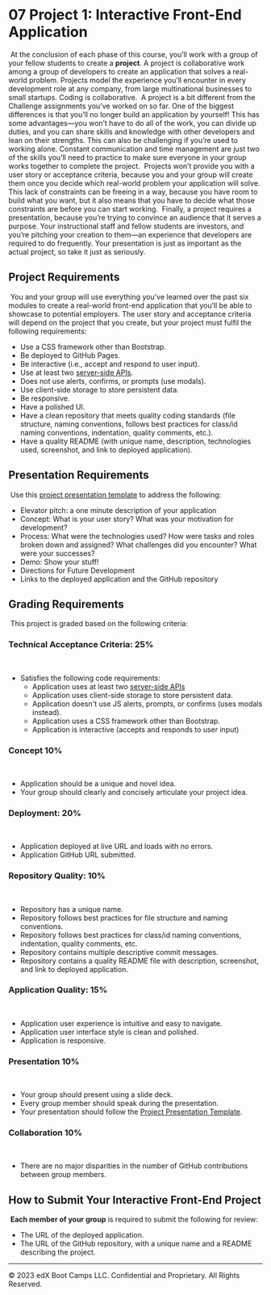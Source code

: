 # 07 Project 1: Interactive Front-End Application
​
At the conclusion of each phase of this course, you’ll work with a group of your fellow students to create a **project**. A project is collaborative work among a group of developers to create an application that solves a real-world problem. Projects model the experience you’ll encounter in every development role at any company, from large multinational businesses to small startups. Coding is collaborative.
​
A project is a bit different from the Challenge assignments you’ve worked on so far. One of the biggest differences is that you’ll no longer build an application by yourself! This has some advantages&mdash;you won’t have to do all of the work, you can divide up duties, and you can share skills and knowledge with other developers and lean on their strengths. This can also be challenging if you’re used to working alone. Constant communication and time management are just two of the skills you’ll need to practice to make sure everyone in your group works together to complete the project. 
​
Projects won’t provide you with a user story or acceptance criteria, because you and your group will create them once you decide which real-world problem your application will solve. This lack of constraints can be freeing in a way, because you have room to build what you want, but it also means that you have to decide what those constraints are before you can start working.
​
Finally, a project requires a presentation, because you’re trying to convince an audience that it serves a purpose. Your instructional staff and fellow students are investors, and you’re pitching your creation to them&mdash;an experience that developers are required to do frequently. Your presentation is just as important as the actual project, so take it just as seriously.
​
## Project Requirements
​
You and your group will use everything you’ve learned over the past six modules to create a real-world front-end application that you’ll be able to showcase to potential employers. The user story and acceptance criteria will depend on the project that you create, but your project must fulfil the following requirements:
​
* Use a CSS framework other than Bootstrap.
​
* Be deployed to GitHub Pages.
​
* Be interactive (i.e., accept and respond to user input).
​
* Use at least two [server-side APIs](https://coding-boot-camp.github.io/full-stack/apis/api-resources).
​
* Does not use alerts, confirms, or prompts (use modals).
​
* Use client-side storage to store persistent data.
​
* Be responsive.
​
* Have a polished UI.
​
* Have a clean repository that meets quality coding standards (file structure, naming conventions, follows best practices for class/id naming conventions, indentation, quality comments, etc.).
​
* Have a quality README (with unique name, description, technologies used, screenshot, and link to deployed application).
​
## Presentation Requirements
​
Use this [project presentation template](https://docs.google.com/presentation/d/10QaO9KH8HtUXj__81ve0SZcpO5DbMbqqQr4iPpbwKks/edit?usp=sharing) to address the following: 
​
* Elevator pitch: a one minute description of your application
​
* Concept: What is your user story? What was your motivation for development?
​
* Process: What were the technologies used? How were tasks and roles broken down and assigned? What challenges did you encounter? What were your successes?
​
* Demo: Show your stuff!
​
* Directions for Future Development
​
* Links to the deployed application and the GitHub repository
​
## Grading Requirements
​
This project is graded based on the following criteria:
​
### Technical Acceptance Criteria: 25%
​
* Satisfies the following code requirements:
​
  * Application uses at least two [server-side APIs](https://coding-boot-camp.github.io/full-stack/apis/api-resources)
​
  * Application uses client-side storage to store persistent data.
​
  * Application doesn't use JS alerts, prompts, or confirms (uses modals instead).
​
  * Application uses a CSS framework other than Bootstrap.
​
  * Application is interactive (accepts and responds to user input)
​
### Concept 10%
​
* Application should be a unique and novel idea.
​
* Your group should clearly and concisely articulate your project idea.
​
### Deployment: 20%
​
* Application deployed at live URL and loads with no errors.
​
* Application GitHub URL submitted.
​
### Repository Quality: 10%
​
* Repository has a unique name.
​
* Repository follows best practices for file structure and naming conventions.
​
* Repository follows best practices for class/id naming conventions, indentation, quality comments, etc.
​
* Repository contains multiple descriptive commit messages.
​
* Repository contains a quality README file with description, screenshot, and link to deployed application.
​
### Application Quality: 15%
​
* Application user experience is intuitive and easy to navigate.
​
* Application user interface style is clean and polished.
​
* Application is responsive.
​
### Presentation 10%
​
* Your group should present using a slide deck.
​
* Every group member should speak during the presentation.
​
* Your presentation should follow the [Project Presentation Template](https://docs.google.com/presentation/d/10QaO9KH8HtUXj__81ve0SZcpO5DbMbqqQr4iPpbwKks/edit?usp=sharing).
​
### Collaboration 10%
​
* There are no major disparities in the number of GitHub contributions between group members.
​
## How to Submit Your Interactive Front-End Project
​
**Each member of your group** is required to submit the following for review:
​
* The URL of the deployed application.
​
* The URL of the GitHub repository, with a unique name and a README describing the project.
​
---
© 2023 edX Boot Camps LLC. Confidential and Proprietary. All Rights Reserved.